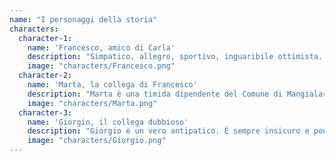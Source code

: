 ```yaml
---
name: "I personaggi della storia"
characters:
  character-1:
    name: 'Francesco, amico di Carla' 
    description: "Simpatico, allegro, sportivo, inguaribile ottimista. Francesco amico di Carla, lavora nel piccolo Comune di Mangialarancia, dove i due abitano. In questo episodio scopriremo che è molto attivo sui social network..."
    image: "characters/Francesco.png"
  character-2:
    name: 'Marta, la collega di Francesco'
    description: "Marta è una timida dipendente del Comune di Mangialarancia, lavora nello stesso ufficio di Francesco, ma abbiamo scoperto che la sua pacatezza può esplodere ed essere risolutiva..."
    image: "characters/Marta.png"
  character-3:
    name: 'Giorgio, il collega dubbioso'
    description: "Giorgio è un vero antipatico. È sempre insicuro e pone continuamente dubbi e difficoltà pronto a sottolineare ogni errore degli altri in modo non costruttivo. Davvero il collega che non vorresti avere!"
    image: "characters/Giorgio.png"
---
```

